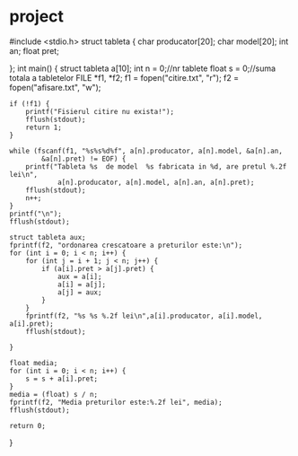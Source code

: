 # project
#include <stdio.h>
struct tableta {
	char producator[20];
	char model[20];
	int an;
	float pret;

};
int main() {
	struct tableta a[10];
	int n = 0;//nr tablete
	float s = 0;//suma totala a tabletelor
	FILE *f1, *f2;
	f1 = fopen("citire.txt", "r");
	f2 = fopen("afisare.txt", "w");

	if (!f1) {
		printf("Fisierul citire nu exista!");
		fflush(stdout);
		return 1;
	}

	while (fscanf(f1, "%s%s%d%f", a[n].producator, a[n].model, &a[n].an,
			&a[n].pret) != EOF) {
		printf("Tableta %s  de model  %s fabricata in %d, are pretul %.2f lei\n",
				a[n].producator, a[n].model, a[n].an, a[n].pret);
		fflush(stdout);
		n++;
	}
	printf("\n");
	fflush(stdout);

	struct tableta aux;
	fprintf(f2, "ordonarea crescatoare a preturilor este:\n");
	for (int i = 0; i < n; i++) {
		for (int j = i + 1; j < n; j++) {
			if (a[i].pret > a[j].pret) {
				aux = a[i];
				a[i] = a[j];
				a[j] = aux;
			}
		}
		fprintf(f2, "%s %s %.2f lei\n",a[i].producator, a[i].model, a[i].pret);
		fflush(stdout);

	}

	float media;
	for (int i = 0; i < n; i++) {
		s = s + a[i].pret;
	}
	media = (float) s / n;
	fprintf(f2, "Media preturilor este:%.2f lei", media);
	fflush(stdout);

	return 0;
}
